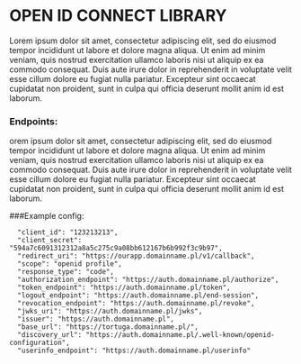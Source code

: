# OPEN ID CONNECT LIBRARY
Lorem ipsum dolor sit amet, consectetur adipiscing elit, sed do eiusmod tempor incididunt ut labore et dolore magna aliqua. Ut enim ad minim veniam, quis nostrud exercitation ullamco laboris nisi ut aliquip ex ea commodo consequat. Duis aute irure dolor in reprehenderit in voluptate velit esse cillum dolore eu fugiat nulla pariatur. Excepteur sint occaecat cupidatat non proident, sunt in culpa qui officia deserunt mollit anim id est laborum.



### Endpoints:

orem ipsum dolor sit amet, consectetur adipiscing elit, sed do eiusmod tempor incididunt ut labore et dolore magna aliqua. Ut enim ad minim veniam, quis nostrud exercitation ullamco laboris nisi ut aliquip ex ea commodo consequat. Duis aute irure dolor in reprehenderit in voluptate velit esse cillum dolore eu fugiat nulla pariatur. Excepteur sint occaecat cupidatat non proident, sunt in culpa qui officia deserunt mollit anim id est laborum.


###Example config:

```
  "client_id": "123213213",
  "client_secret": "594a7c6091312312a8a5c275c9a08bb612167b6b992f3c9b97",
  "redirect_uri": "https://ourapp.domainname.pl/v1/callback",
  "scope": "openid profile",
  "response_type": "code",
  "authorization_endpoint": "https://auth.domainname.pl/authorize",
  "token_endpoint": "https://auth.domainname.pl/token",
  "logout_endpoint": "https://auth.domainname.pl/end-session",
  "revocation_endpoint": "https://auth.domainname.pl/revoke",
  "jwks_uri": "https://auth.domainname.pl/jwks",
  "issuer": "https://auth.domainname.pl",
  "base_url": "https://tortuga.domainname.pl/",
  "discovery_url": "https://auth.domainname.pl/.well-known/openid-configuration",
  "userinfo_endpoint": "https://auth.domainname.pl/userinfo"
```